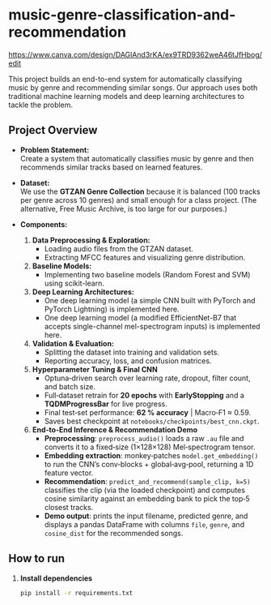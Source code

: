 ﻿# music-genre-classification-and-recommendation

https://www.canva.com/design/DAGlAnd3rKA/ex9TRD9362weA46tJfHbog/edit

This project builds an end-to-end system for automatically classifying music by genre and recommending similar songs. Our approach uses both traditional machine learning models and deep learning architectures to tackle the problem.

## Project Overview

- **Problem Statement:**  
  Create a system that automatically classifies music by genre and then recommends similar tracks based on learned features.

- **Dataset:**  
  We use the **GTZAN Genre Collection** because it is balanced (100 tracks per genre across 10 genres) and small enough for a class project. (The alternative, Free Music Archive, is too large for our purposes.)

- **Components:**  
  1. **Data Preprocessing & Exploration:**  
     - Loading audio files from the GTZAN dataset.
     - Extracting MFCC features and visualizing genre distribution.
  2. **Baseline Models:**  
     - Implementing two baseline models (Random Forest and SVM) using scikit-learn.
  3. **Deep Learning Architectures:**  
     - One deep learning model (a simple CNN built with PyTorch and PyTorch Lightning) is implemented here.
     - One deep learning model (a modified EfficientNet-B7 that accepts single-channel mel-spectrogram inputs) is implemented here.
  4. **Validation & Evaluation:**  
     - Splitting the dataset into training and validation sets.
     - Reporting accuracy, loss, and confusion matrices.
  5. **Hyperparameter Tuning & Final CNN**  
     - Optuna‑driven search over learning rate, dropout, filter count, and batch size.  
     - Full‑dataset retrain for **20 epochs** with **EarlyStopping** and a **TQDMProgressBar** for live progress.  
     - Final test‑set performance: **62 % accuracy** | Macro‑F1 ≈ 0.59.  
     - Saves best checkpoint at `notebooks/checkpoints/best_cnn.ckpt`.
  6. **End‑to‑End Inference & Recommendation Demo**  
     - **Preprocessing**: `preprocess_audio()` loads a raw `.au` file and converts it to a fixed‑size (1×128×128) Mel‑spectrogram tensor.  
     - **Embedding extraction**: monkey‑patches `model.get_embedding()` to run the CNN’s conv‑blocks + global‑avg‑pool, returning a 1D feature vector.  
     - **Recommendation**: `predict_and_recommend(sample_clip, k=5)` classifies the clip (via the loaded checkpoint) and computes cosine similarity against an embedding bank to pick the top‑5 closest tracks.  
     - **Demo output**: prints the input filename, predicted genre, and displays a pandas DataFrame with columns `file`, `genre`, and `cosine_dist` for the recommended songs.  

## How to run

1. **Install dependencies**  
   ```bash
   pip install -r requirements.txt
